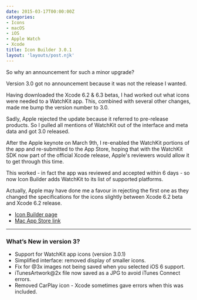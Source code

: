 ```yaml
---
date: 2015-03-17T00:00:00Z
categories:
- Icons
- macOS
- iOS
- Apple Watch
- Xcode
title: Icon Builder 3.0.1
layout: 'layouts/post.njk'
---
```


So why an announcement for such a minor upgrade?

Version 3.0 got no announcement because it was not the release I wanted.

Having downloaded the Xcode 6.2 & 6.3 betas, I had worked out what icons were
needed to a WatchKit app. This, combined with several other changes, made me
bump the version number to 3.0.

Sadly, Apple rejected the update because it referred to pre-release products. So
I pulled all mentions of WatchKit out of the interface and meta data and got 3.0
released.

After the Apple keynote on March 9th, I re-enabled the WatchKit portions of the
app and re-submitted to the App Store, hoping that with the WatchKit SDK now
part of the official Xcode release, Apple's reviewers would allow it to get
through this time.

This worked - in fact the app was reviewed and accepted within 6 days - so now
Icon Builder adds WatchKit to its list of supported platforms.

Actually, Apple may have done me a favour in rejecting the first one as they
changed the specifications for the icons slightly between Xcode 6.2 beta and
Xcode 6.2 release.

* [Icon Builder page][1]
* [Mac App Store link][2]

---

### What’s New in version 3?

* Support for WatchKit app icons (version 3.0.1)
* Simplified interface: removed display of smaller icons.
* Fix for @3x images not being saved when you selected iOS 6 support.
* iTunesArtwork@2x file now saved as a JPG to avoid iTunes Connect errors.
* Removed CarPlay icon - Xcode sometimes gave errors when this was included.

[1]: https://troz.net/icon-builder/
[2]: https://itunes.apple.com/us/app/icon-builder/id552293482?mt=12&uo=4
